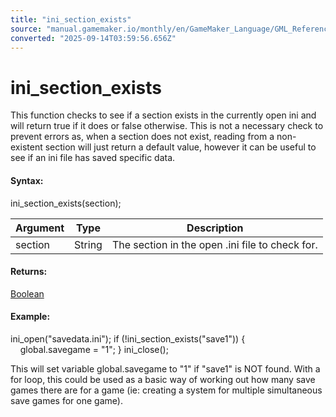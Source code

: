 ```yaml
---
title: "ini_section_exists"
source: "manual.gamemaker.io/monthly/en/GameMaker_Language/GML_Reference/File_Handling/Ini_Files/ini_section_exists.htm"
converted: "2025-09-14T03:59:56.656Z"
---
```


# ini\_section\_exists

This function checks to see if a section exists in the currently open ini and will return true if it does or false otherwise. This is not a necessary check to prevent errors as, when a section does not exist, reading from a non-existent section will just return a default value, however it can be useful to see if an ini file has saved specific data.

#### Syntax:

ini\_section\_exists(section);

| Argument | Type | Description |
| --- | --- | --- |
| section | String | The section in the open .ini file to check for. |

#### Returns:

[Boolean](../../../GML_Overview/Data_Types.md)

#### Example:

ini\_open("savedata.ini");
if (!ini\_section\_exists("save1"))
{
    global.savegame = "1";
}
ini\_close();

This will set variable global.savegame to "1" if "save1" is NOT found. With a for loop, this could be used as a basic way of working out how many save games there are for a game (ie: creating a system for multiple simultaneous save games for one game).
